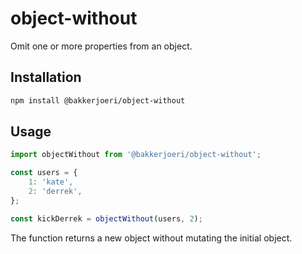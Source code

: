 # object-without

Omit one or more properties from an object.

## Installation

```sh
npm install @bakkerjoeri/object-without
```

## Usage

```js
import objectWithout from '@bakkerjoeri/object-without';

const users = {
	1: 'kate',
	2: 'derrek',
};

const kickDerrek = objectWithout(users, 2);
```

The function returns a new object without mutating the initial object.

